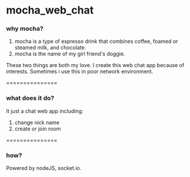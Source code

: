 mocha_web_chat
==============
### why mocha?
1. mocha is a type of espresso drink that combines coffee, foamed or steamed milk, and chocolate.
2. mocha is the name of my girl friend's doggie.

These two things are both my love.
I create this web chat app because of interests.
Sometimes i use this in poor network environment.

===============
### what does it do?
It just a chat web app including:
1. change nick name
2. create or join room


===============
### how?
Powered by nodeJS, socket.io.
